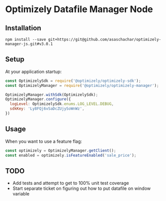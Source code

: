 # Optimizely Datafile Manager Node

## Installation
```
npm install --save git+https://git@github.com/asaschachar/optimizely-manager-js.git#v3.0.1
```

## Setup
At your application startup:
```javascript
const OptimizelySdk = require('@optimizely/optimizely-sdk');
const OptimizelyManager = require('@optimizely/optimizely-manager');

OptimizelyManager.withSdk(OptimizelySdk);
OptimizelyManager.configure({
  logLevel: OptimizelySdk.enums.LOG_LEVEL.DEBUG,
  sdkKey: 'Ly8FQj6vSaDcZUjySoWnWz',
})
```

## Usage
When you want to use a feature flag:
```javascript
const optimizely = OptimizelyManager.getClient();
const enabled = optimizely.isFeatureEnabled('sale_price');
```

## TODO
- Add tests and attempt to get to 100% unit test coverage
- Start separate ticket on figuring out how to put datafile on window variable

